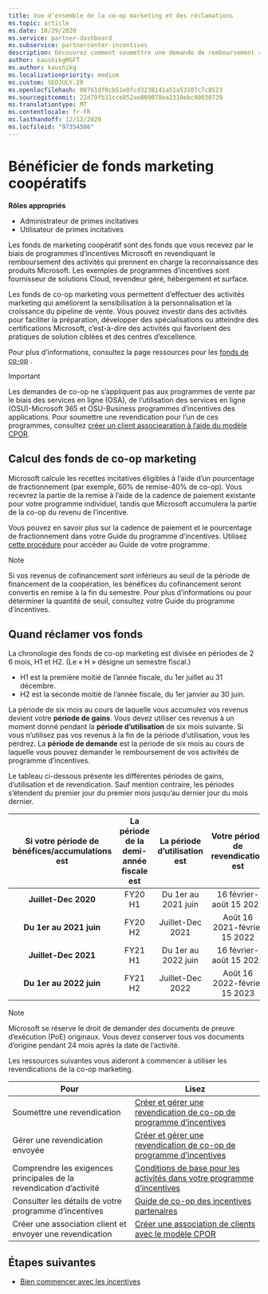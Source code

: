 ```yaml
---
title: Vue d’ensemble de la co-op marketing et des réclamations
ms.topic: article
ms.date: 10/29/2020
ms.service: partner-dashboard
ms.subservice: partnercenter-incentives
description: Découvrez comment soumettre une demande de remboursement réussie pour vos incentives en organisant la documentation, les factures, les déclarations et les preuves d’exécution appropriées.
author: kaushikgMSFT
ms.author: kaushikg
ms.localizationpriority: medium
ms.custom: SEOJULY.20
ms.openlocfilehash: 00761df0cb51e8fcd3238141a51a53107c7c8523
ms.sourcegitcommit: 22d79fb31cce852ae809078ea2310ebc80030739
ms.translationtype: MT
ms.contentlocale: fr-FR
ms.lasthandoff: 12/12/2020
ms.locfileid: "97354506"
---
```

# <a name="earn-cooperative-marketing-funds"></a>Bénéficier de fonds marketing coopératifs

**Rôles appropriés**

- Administrateur de primes incitatives
- Utilisateur de primes incitatives

Les fonds de marketing coopératif sont des fonds que vous recevez par le biais de programmes d’incentives Microsoft en revendiquant le remboursement des activités qui prennent en charge la reconnaissance des produits Microsoft. Les exemples de programmes d’incentives sont fournisseur de solutions Cloud, revendeur géré, hébergement et surface.

Les fonds de co-op marketing vous permettent d’effectuer des activités marketing qui améliorent la sensibilisation à la personnalisation et la croissance du pipeline de vente. Vous pouvez investir dans des activités pour faciliter la préparation, développer des spécialisations ou atteindre des certifications Microsoft, c’est-à-dire des activités qui favorisent des pratiques de solution ciblées et des centres d’excellence.

Pour plus d’informations, consultez la page ressources pour les [fonds de co-op](https://partner.microsoft.com/asset/collection/co-op-funds-resources#/) .

>[!Important]
>Les demandes de co-op ne s’appliquent pas aux programmes de vente par le biais des services en ligne (OSA), de l’utilisation des services en ligne (OSU)-Microsoft 365 et OSU-Business programmes d’incentives des applications. Pour soumettre une revendication pour l’un de ces programmes, consultez [créer un client associearation à l’aide du modèle CPOR](submit-osa-claim.md).

## <a name="how-co-op-funds-are-calculated"></a>Calcul des fonds de co-op marketing

Microsoft calcule les recettes incitatives éligibles à l’aide d’un pourcentage de fractionnement (par exemple, 60% de remise-40% de co-op). Vous recevrez la partie de la remise à l’aide de la cadence de paiement existante pour votre programme individuel, tandis que Microsoft accumulera la partie de la co-op du revenu de l’incentive.

Vous pouvez en savoir plus sur la cadence de paiement et le pourcentage de fractionnement dans votre Guide du programme d’incentives. Utilisez [cette procédure](incentives-determined-your-program-eligibility.md) pour accéder au Guide de votre programme.

>[!NOTE]
>Si vos revenus de cofinancement sont inférieurs au seuil de la période de financement de la coopération, les bénéfices du cofinancement seront convertis en remise à la fin du semestre. Pour plus d’informations ou pour déterminer la quantité de seuil, consultez votre Guide du programme d’incentives.

## <a name="when-to-claim-your-funds"></a>Quand réclamer vos fonds

La chronologie des fonds de co-op marketing est divisée en périodes de 2 6 mois, H1 et H2. (Le « H » désigne un semestre fiscal.)

- H1 est la première moitié de l’année fiscale, du 1er juillet au 31 décembre.
- H2 est la seconde moitié de l’année fiscale, du 1er janvier au 30 juin.

La période de six mois au cours de laquelle vous accumulez vos revenus devient votre **période de gains**. Vous devez utiliser ces revenus à un moment donné pendant la **période d’utilisation** de six mois suivante. Si vous n’utilisez pas vos revenus à la fin de la période d’utilisation, vous les perdrez. La **période de demande** est la période de six mois au cours de laquelle vous pouvez demander le remboursement de vos activités de programme d’incentives.

Le tableau ci-dessous présente les différentes périodes de gains, d’utilisation et de revendication. Sauf mention contraire, les périodes s’étendent du premier jour du premier mois jusqu’au dernier jour du mois dernier.

|  Si votre période de bénéfices/accumulations est  |La période de la demi-année fiscale est  |  La période d’utilisation est  |  Votre période de revendication est  |
| :-----------: | :-----------: | :-----------: | :-----------: |
|**Juillet-Dec 2020**| FY20 H1  |  Du 1er au 2021 juin  |  16 février-août 15 2021  |
|**Du 1er au 2021 juin** |  FY20 H2  |  Juillet-Dec 2021  |  Août 16 2021-février 15 2022  |
|**Juillet-Dec 2021**|  FY21 H1  |  Du 1er au 2022 juin  |  16 février-août 15 2022  |
|**Du 1er au 2022 juin** |  FY21 H2  |  Juillet-Dec 2022  |  Août 16 2022-février 15 2023  |

>[!NOTE]
>Microsoft se réserve le droit de demander des documents de preuve d’exécution (PoE) originaux. Vous devez conserver tous vos documents d’origine pendant 24 mois après la date de l’activité.

Les ressources suivantes vous aideront à commencer à utiliser les revendications de la co-op marketing.

| Pour | Lisez |
| ------ | ----------- |
| Soumettre une revendication |  [Créer et gérer une revendication de co-op de programme d’incentives](create-incentives-claims.md)  |
| Gérer une revendication envoyée | [Créer et gérer une revendication de co-op de programme d’incentives](create-incentives-claims.md)    |
| Comprendre les exigences principales de la revendication d’activité | [Conditions de base pour les activités dans votre programme d’incentives](core-requirements.md)   |
| Consulter les détails de votre programme d’incentives | [Guide de co-op des incentives partenaires](https://assetsprod.microsoft.com/co-op-guidebook.pdf)  |
| Créer une association client et envoyer une revendication | [Créer une association de clients avec le modèle CPOR](submit-osa-claim.md)   |

## <a name="next-steps"></a>Étapes suivantes

- [Bien commencer avec les incentives](incentives-get-started-intro.md)
